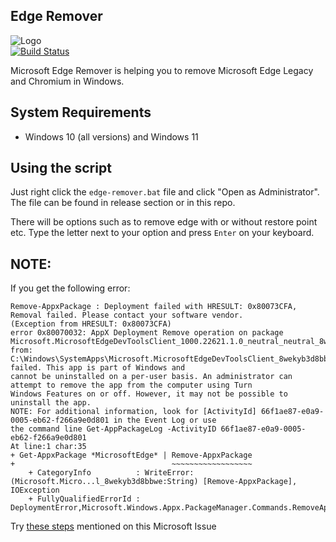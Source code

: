 ## Edge Remover
![Logo](https://i.imgur.com/SRMpQhj.png)  
[![Build Status](https://travis-ci.org/joemccann/dillinger.svg?branch=master)](https://travis-ci.org/joemccann/dillinger)

Microsoft Edge Remover is helping you to remove Microsoft Edge Legacy and Chromium in Windows.

## System Requirements

 - Windows 10 (all versions) and Windows 11

## Using the script

Just right click the `edge-remover.bat` file and click "Open as Administrator". The file can be found in release section or in this repo.

There will be options such as to remove edge with or without restore point etc. Type the letter next to your option and press `Enter` on your keyboard. 

## NOTE:
If you get the following error:
```
Remove-AppxPackage : Deployment failed with HRESULT: 0x80073CFA, Removal failed. Please contact your software vendor.
(Exception from HRESULT: 0x80073CFA)
error 0x80070032: AppX Deployment Remove operation on package
Microsoft.MicrosoftEdgeDevToolsClient_1000.22621.1.0_neutral_neutral_8wekyb3d8bbwe from:
C:\Windows\SystemApps\Microsoft.MicrosoftEdgeDevToolsClient_8wekyb3d8bbwe failed. This app is part of Windows and
cannot be uninstalled on a per-user basis. An administrator can attempt to remove the app from the computer using Turn
Windows Features on or off. However, it may not be possible to uninstall the app.
NOTE: For additional information, look for [ActivityId] 66f1ae87-e0a9-0005-eb62-f266a9e0d801 in the Event Log or use
the command line Get-AppPackageLog -ActivityID 66f1ae87-e0a9-0005-eb62-f266a9e0d801
At line:1 char:35
+ Get-AppxPackage *MicrosoftEdge* | Remove-AppxPackage
+                                   ~~~~~~~~~~~~~~~~~~
    + CategoryInfo          : WriteError: (Microsoft.Micro...l_8wekyb3d8bbwe:String) [Remove-AppxPackage], IOException
    + FullyQualifiedErrorId : DeploymentError,Microsoft.Windows.Appx.PackageManager.Commands.RemoveAppxPackageCommand
```
    
Try [these steps](https://answers.microsoft.com/en-us/windows/forum/all/cant-remove-w10-packages-error-0x80073cfa/c224a864-b604-42b8-a770-57049e0dc50a) mentioned on this Microsoft Issue
